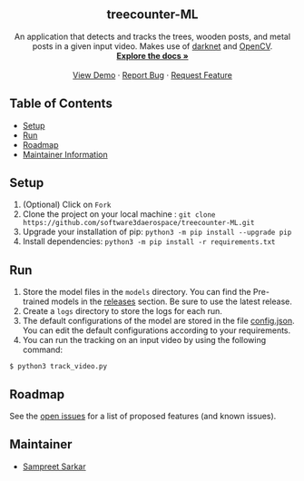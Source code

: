 <br />
<p align="center">
    <!--- relative path means image/image.png instead of https://etc... -->
    <!--<img src="img/follow_leader.gif" alt="Logo" width="700" height="463"> -->                        
</a>

  <h2 align="center">treecounter-ML</h2>

  <p align="center">
    An application that detects and tracks the trees, wooden posts, and metal posts in a given input video. Makes use of <a href="https://github.com/AlexeyAB/darknet">darknet</a> and <a href="https://www.opencv.org">OpenCV</a>.
    <br />
    <a href="https://github.com/software3daerospace/treecounter-ML/tree/main/docs"><strong>Explore the docs »</strong></a>
    <br />
    <br />
    <a href="https://github.com/software3daerospace/treecounter-ML/blob/fix-tracks/docs/imgs/results.gif">View Demo</a>
    ·
    <a href="https://github.com/software3daerospace/treecounter-ML/issues/">Report Bug</a>
    ·
    <a href="https://github.com/software3daerospace/treecounter-ML/issues/">Request Feature</a> 
  </p>
</p>

## Table of Contents

* [Setup](#setup)
* [Run](#run)
* [Roadmap](#roadmap)
* [Maintainer Information](#maintainer)

## Setup

1. (Optional) Click on `Fork`
1. Clone the project on your local machine : `git clone https://github.com/software3daerospace/treecounter-ML.git`
3. Upgrade your installation of pip: `python3 -m pip install --upgrade pip`
4. Install dependencies: `python3 -m pip install -r requirements.txt`

## Run

 1. Store the model files in the `models` directory. You can find the Pre-trained models in the [releases](https://github.com/software3daerospace/treecounter-ML/releases) section. Be sure to use the latest release.
 1. Create a `logs` directory to store the logs for each run.
 1. The default configurations of the model are stored in the file [config.json](https://github.com/software3daerospace/treecounter-ML/blob/updated-tracks/data/config.json). You can edit the default configurations according to your requirements.
 1. You can run the tracking on an input video by using the following command:

```shell
$ python3 track_video.py
```

## Roadmap

See the [open issues](https://github.com/software3daerospace/treecounter-ML/issues) for a list of proposed features (and known issues).

## Maintainer

- [Sampreet Sarkar](mailto:software@3daerospace.eu)

[contributors-shield]: https://img.shields.io/github/contributors/master-coro/follow_leader.svg?style=flat-square
[contributors-url]: https://github.com/master-coro/follow_leader/graphs/contributors
[forks-shield]: https://img.shields.io/github/forks/master-coro/follow_leader.svg?style=flat-square
[forks-url]: https://github.com/master-coro/follow_leader/network/members
[stars-shield]: https://img.shields.io/github/stars/master-coro/follow_leader.svg?style=flat-square
[stars-url]: https://github.com/master-coro/follow_leader/stargazers
[issues-shield]: https://img.shields.io/github/issues/master-coro/follow_leader.svg?style=flat-square
[issues-url]: https://github.com/master-coro/follow_leader/issues